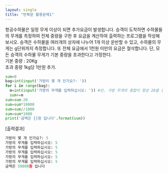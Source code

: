 ```yaml
---
layout: single
title: "반복문 활용문제1"
---
```

항공수하물은 일정 무게 이상이 되면 추가요금이 발생합니다. 승객이 도착하면 수하물들의 무게를 측정하여 전체 중량을 구한 후 요금을 계산하여 출력하는 프로그램을 작성해 보시오.
승객은 수하물을 여러개의 상자에 나누어 1개 이상 운반할 수 있고, 수하물의 무게는 g단위까지 측정합니다. 또 전체 요금에서 1천원 미만의 요금은 절삭합니다.
단, 모든 승객의 수하물 무게가 기본 중량을 초과한다고 가정한다.  
기본 중량 : 20Kg  
초과 중량 1kg당 1만원 추가.  

```python
sum=0
bag=int(input('가방이 몇 개 인가요?: '))
for i in range(bag):
  m=int(input('가방의 무게를 입력하십시오: ')) #단, 가방 무게의 총합이 항상 20을 넘게 입력한다.
  sum+=m
sum=sum-20
sum=sum*10000
sum=sum//1000
sum=sum*1000
print('금액은 {}원 입니다'.format(sum))
```
[출력결과]
```python
가방이 몇 개 인가요?: 5
가방의 무게를 입력하십시오: 5
가방의 무게를 입력하십시오: 5
가방의 무게를 입력하십시오: 5
가방의 무게를 입력하십시오: 5
가방의 무게를 입력하십시오: 5
금액은 50000원 입니다
```
